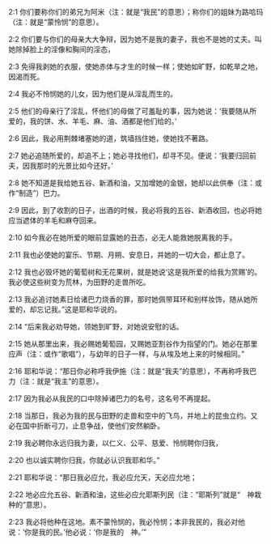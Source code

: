 <a id="1"></a>2:1  你们要称你们的弟兄为阿米（注：就是“我民”的意思）；称你们的姐妹为路哈玛（注：就是“蒙怜悯”的意思）。  

<a id="2"></a>2:2  你们要与你们的母亲大大争辩，因为她不是我的妻子，我也不是她的丈夫。叫她除掉脸上的淫像和胸间的淫态，  

<a id="3"></a>2:3  免得我剥她的衣服，使她赤体与才生的时候一样；使她如旷野，如乾旱之地，因渴而死。  

<a id="4"></a>2:4  我必不怜悯她的儿女，因为他们是从淫乱而生的。  

<a id="5"></a>2:5  他们的母亲行了淫乱，怀他们的母做了可羞耻的事，因为她说：‘我要随从所爱的，我的饼、水、羊毛、麻、油、酒都是他们给的。’  

<a id="6"></a>2:6  因此，我必用荆棘堵塞她的道，筑墙挡住她，使她找不著路。  

<a id="7"></a>2:7  她必追随所爱的，却追不上；她必寻找他们，却寻不见。便说：‘我要归回前夫，因我那时的光景比如今还好。’  

<a id="8"></a>2:8  她不知道是我给她五谷、新酒和油，又加增她的金银，她却以此供奉（注：或作“制造”）巴力。  

<a id="9"></a>2:9  因此，到了收割的日子，出酒的时候，我必将我的五谷、新酒收回，也必将她应当遮体的羊毛和麻夺回来。  

<a id="10"></a>2:10  如今我必在她所爱的眼前显露她的丑态，必无人能救她脱离我的手。  

<a id="11"></a>2:11  我也必使她的宴乐、节期、月朔、安息日，并她的一切大会，都止息了。  

<a id="12"></a>2:12  我也必毁坏她的葡萄树和无花果树，就是她说‘这是我所爱的给我为赏赐’的。我必使这些树变为荒林，为田野的走兽所吃。  

<a id="13"></a>2:13  我必追讨她素日给诸巴力烧香的罪，那时她佩带耳环和别样妆饰，随从她所爱的，却忘记我。”这是耶和华说的。  

<a id="14"></a>2:14  “后来我必劝导她，领她到旷野，对她说安慰的话。  

<a id="15"></a>2:15  她从那里出来，我必赐她葡萄园，又赐她亚割谷作为指望的门。她必在那里应声（注：或作“歌唱”），与幼年的日子一样，与从埃及地上来的时候相同。”  

<a id="16"></a>2:16  耶和华说：“那日你必称呼我伊施（注：就是“我夫”的意思），不再称呼我巴力（注：就是“我主”的意思）。  

<a id="17"></a>2:17  因为我必从我民的口中除掉诸巴力的名号，这名号不再提起。  

<a id="18"></a>2:18  当那日，我必为我的民与田野的走兽和空中的飞鸟，并地上的昆虫立约。又必在国中折断弓刀，止息争战，使他们安然躺卧。  

<a id="19"></a>2:19  我必聘你永远归我为妻，以仁义、公平、慈爱、怜悯聘你归我，  

<a id="20"></a>2:20  也以诚实聘你归我，你就必认识我耶和华。”  

<a id="21"></a>2:21  耶和华说：“那日我必应允，我必应允天，天必应允地；  

<a id="22"></a>2:22  地必应允五谷、新酒和油，这些必应允耶斯列民（注：“耶斯列”就是“　神栽种的”意思）。  

<a id="23"></a>2:23  我必将他种在这地。素不蒙怜悯的，我必怜悯；本非我民的，我必对他说：‘你是我的民。’他必说：‘你是我的　神。’”  
